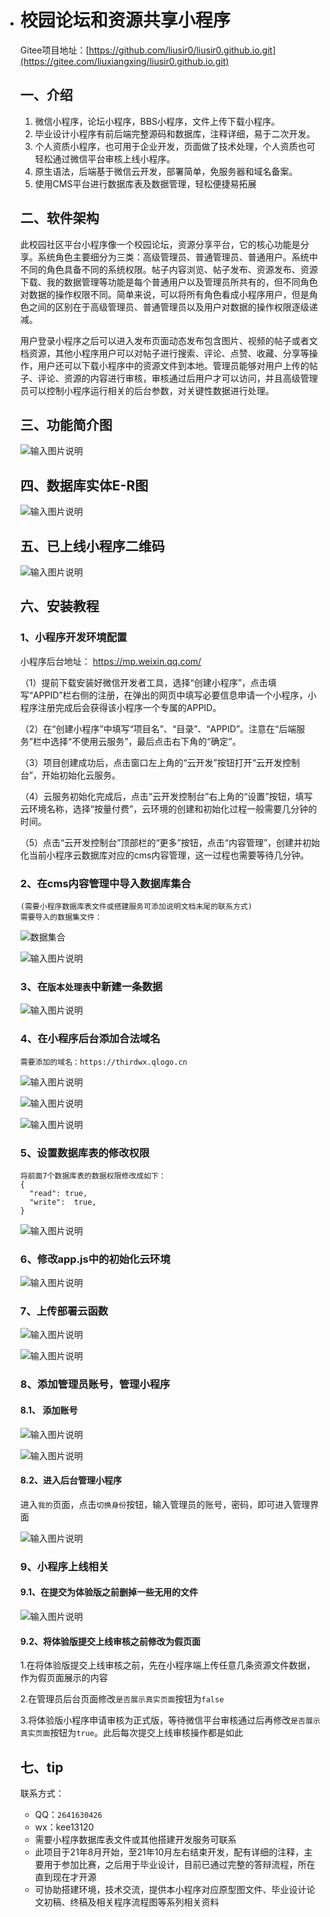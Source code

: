 * # 校园论坛和资源共享小程序
  Gitee项目地址：[https://github.com/liusir0/liusir0.github.io.git](https://gitee.com/liuxiangxing/liusir0.github.io.git)

  ## 一、介绍
  1. 微信小程序，论坛小程序，BBS小程序，文件上传下载小程序。
  2. 毕业设计小程序有前后端完整源码和数据库，注释详细，易于二次开发。
  3. 个人资质小程序，也可用于企业开发，页面做了技术处理，个人资质也可轻松通过微信平台审核上线小程序。
  4. 原生语法，后端基于微信云开发，部署简单，免服务器和域名备案。
  5. 使用CMS平台进行数据库表及数据管理，轻松便捷易拓展

  ## 二、软件架构
  此校园社区平台小程序像一个校园论坛，资源分享平台，它的核心功能是分享。系统角色主要细分为三类：高级管理员、普通管理员、普通用户。系统中不同的角色具备不同的系统权限。帖子内容浏览、帖子发布、资源发布、资源下载、我的数据管理等功能是每个普通用户以及管理员所共有的，但不同角色对数据的操作权限不同。简单来说，可以将所有角色看成小程序用户，但是角色之间的区别在于高级管理员、普通管理员以及用户对数据的操作权限逐级递减。

  用户登录小程序之后可以进入发布页面动态发布包含图片、视频的帖子或者文档资源，其他小程序用户可以对帖子进行搜索、评论、点赞、收藏、分享等操作，用户还可以下载小程序中的资源文件到本地。管理员能够对用户上传的帖子、评论、资源的内容进行审核，审核通过后用户才可以访问，并且高级管理员可以控制小程序运行相关的后台参数，对关键性数据进行处理。

  ## 三、功能简介图

  ![输入图片说明](uploadReadmeImage/202206020114253.gif)

  ## 四、数据库实体E-R图
  ![输入图片说明](uploadReadmeImage/202206020114333.gif)

  ## 五、已上线小程序二维码
  ![输入图片说明](uploadReadmeImage/gh_39da1a50363a_258.jpg)

  ## 六、安装教程
  ### 1、小程序开发环境配置
  小程序后台地址： https://mp.weixin.qq.com/

  （1）提前下载安装好微信开发者工具，选择“创建小程序”，点击填写“APPID”栏右侧的注册，在弹出的网页中填写必要信息申请一个小程序，小程序注册完成后会获得该小程序一个专属的APPID。

  （2）在“创建小程序”中填写“项目名”、“目录”、“APPID”。注意在“后端服务”栏中选择“不使用云服务”，最后点击右下角的“确定”。

  （3）项目创建成功后，点击窗口左上角的“云开发”按钮打开“云开发控制台”，开始初始化云服务。

  （4）云服务初始化完成后，点击“云开发控制台”右上角的“设置”按钮，填写云环境名称，选择“按量付费”，云环境的创建和初始化过程一般需要几分钟的时间。

  （5）点击“云开发控制台”顶部栏的“更多”按钮，点击“内容管理”，创建并初始化当前小程序云数据库对应的cms内容管理，这一过程也需要等待几分钟。

  ### 2、在cms内容管理中导入数据库集合
  
  ```
  (需要小程序数据库表文件或搭建服务可添加说明文档末尾的联系方式)
  需要导入的数据集文件：
  ```

  ![数据集合](uploadReadmeImage/20220615154715.png)

  ![输入图片说明](uploadReadmeImage/20220611223658.png)
  ### 3、在`版本处理表`中新建一条数据
  ![输入图片说明](uploadReadmeImage/20220614154617.png)
  ### 4、在小程序后台添加合法域名

  ```
  需要添加的域名：https://thirdwx.qlogo.cn
  ```

  ![输入图片说明](uploadReadmeImage/20220611224554.jpg)

  ![输入图片说明](uploadReadmeImage/20220611224710.png)

  ![输入图片说明](uploadReadmeImage/20220611224252.jpg)
  ### 5、设置数据库表的修改权限
  ```
  将前面7个数据库表的数据权限修改成如下：
  {
    "read": true,
    "write":  true,
  }
  ```

  ![输入图片说明](uploadReadmeImage/20220611224918.png)

  ### 6、修改app.js中的初始化云环境
  ![输入图片说明](uploadReadmeImage/20220614142940.jpg)

  ### 7、上传部署云函数

  ![输入图片说明](uploadReadmeImage/20220614183210.png)

  ![输入图片说明](uploadReadmeImage/20220614183252.png)

  ### 8、添加管理员账号，管理小程序
  #### 8.1、 添加账号
  ![输入图片说明](uploadReadmeImage/20220614153148.png)

  ![输入图片说明](uploadReadmeImage/20220614153245.png)
  #### 8.2、进入后台管理小程序
  进入`我的`页面，点击`切换身份`按钮，输入管理员的账号，密码，即可进入管理界面

  ![输入图片说明](uploadReadmeImage/20220614154152.png)

  ### 9、小程序上线相关
  #### 9.1、在提交为体验版之前删掉一些无用的文件

  ![输入图片说明](uploadReadmeImage/20220615155802.png)

  #### 9.2、将体验版提交上线审核之前修改为假页面
  1.在将体验版提交上线审核之前，先在小程序端上传任意几条资源文件数据，作为假页面展示的内容

  2.在管理员后台页面修改`是否展示真实页面`按钮为`false`

  3.将体验版小程序申请审核为正式版，等待微信平台审核通过后再修改`是否展示真实页面`按钮为`true`。此后每次提交上线审核操作都是如此

  ## 七、tip
  联系方式：
  *   QQ：`2641630426`
  *   wx：kee13120
  *   需要小程序数据库表文件或其他搭建开发服务可联系
  *   此项目于21年8月开始，至21年10月左右结束开发，配有详细的注释，主要用于参加比赛，之后用于毕业设计，目前已通过完整的答辩流程，所在直到现在才开源
  *   可协助搭建环境，技术交流，提供本小程序对应原型图文件、毕业设计论文初稿、终稿及相关程序流程图等系列相关资料